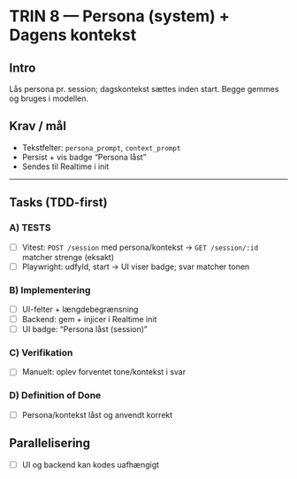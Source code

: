 # TRIN 8 — Persona (system) + Dagens kontekst

## Intro
Lås persona pr. session; dagskontekst sættes inden start. Begge gemmes og bruges i modellen.

## Krav / mål
- Tekstfelter: `persona_prompt`, `context_prompt`
- Persist + vis badge “Persona låst”
- Sendes til Realtime i init

---

## Tasks (TDD-first)

### A) TESTS
- [ ] Vitest: `POST /session` med persona/kontekst → `GET /session/:id` matcher strenge (eksakt)
- [ ] Playwright: udfyld, start → UI viser badge; svar matcher tonen

### B) Implementering
- [ ] UI-felter + længdebegrænsning
- [ ] Backend: gem + injicer i Realtime init
- [ ] UI badge: “Persona låst (session)”

### C) Verifikation
- [ ] Manuelt: oplev forventet tone/kontekst i svar

### D) Definition of Done
- [ ] Persona/kontekst låst og anvendt korrekt

## Parallelisering
- [ ] UI og backend kan kodes uafhængigt
